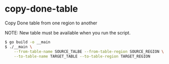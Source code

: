 
# copy-done-table

Copy Done table from one region to another

NOTE: New table must be available when you run the script.

```sh
$ go build -o __main
$ ./__main \
    --from-table-name SOURCE_TALBE --from-table-region SOURCE_REGION \
    --to-table-name TARGET_TABLE --to-table-region TARGET_REGION
```
